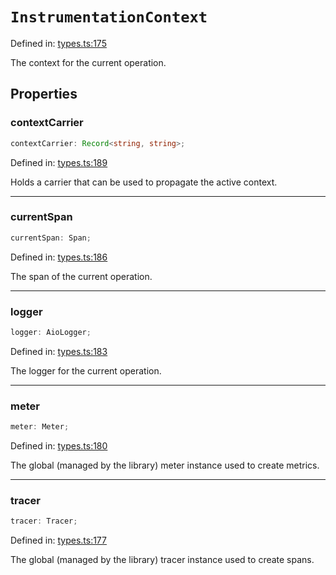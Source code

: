# `InstrumentationContext`

Defined in: [types.ts:175](https://github.com/adobe/commerce-integration-starter-kit/blob/d331e59f0d2bdbb84c234c4a5a46f01bc1fa0c09/packages/aio-lib-telemetry/source/types.ts#L175)

The context for the current operation.

## Properties

### contextCarrier

```ts
contextCarrier: Record<string, string>;
```

Defined in: [types.ts:189](https://github.com/adobe/commerce-integration-starter-kit/blob/d331e59f0d2bdbb84c234c4a5a46f01bc1fa0c09/packages/aio-lib-telemetry/source/types.ts#L189)

Holds a carrier that can be used to propagate the active context.

---

### currentSpan

```ts
currentSpan: Span;
```

Defined in: [types.ts:186](https://github.com/adobe/commerce-integration-starter-kit/blob/d331e59f0d2bdbb84c234c4a5a46f01bc1fa0c09/packages/aio-lib-telemetry/source/types.ts#L186)

The span of the current operation.

---

### logger

```ts
logger: AioLogger;
```

Defined in: [types.ts:183](https://github.com/adobe/commerce-integration-starter-kit/blob/d331e59f0d2bdbb84c234c4a5a46f01bc1fa0c09/packages/aio-lib-telemetry/source/types.ts#L183)

The logger for the current operation.

---

### meter

```ts
meter: Meter;
```

Defined in: [types.ts:180](https://github.com/adobe/commerce-integration-starter-kit/blob/d331e59f0d2bdbb84c234c4a5a46f01bc1fa0c09/packages/aio-lib-telemetry/source/types.ts#L180)

The global (managed by the library) meter instance used to create metrics.

---

### tracer

```ts
tracer: Tracer;
```

Defined in: [types.ts:177](https://github.com/adobe/commerce-integration-starter-kit/blob/d331e59f0d2bdbb84c234c4a5a46f01bc1fa0c09/packages/aio-lib-telemetry/source/types.ts#L177)

The global (managed by the library) tracer instance used to create spans.
